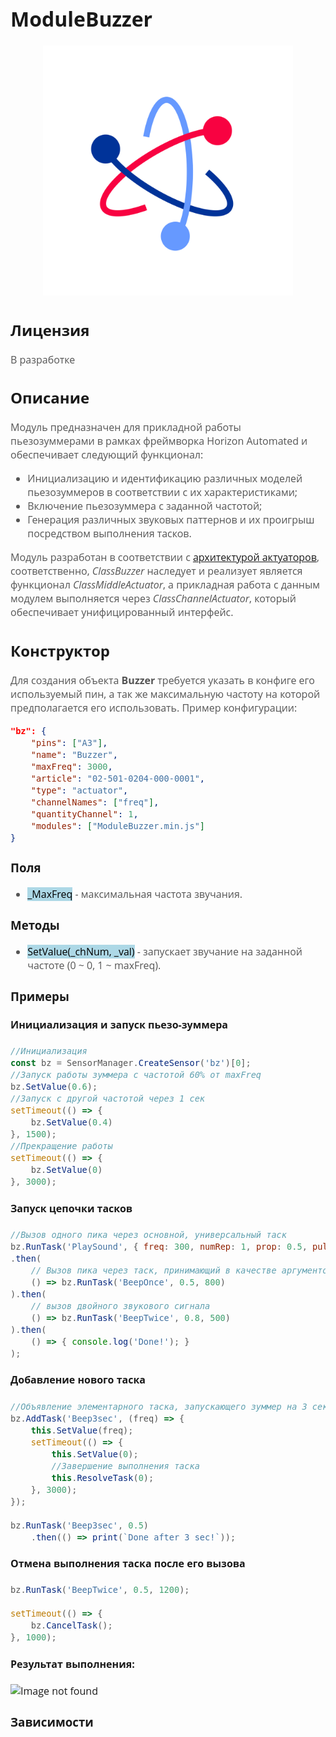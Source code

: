 <div style = "font-family: 'Open Sans', sans-serif; font-size: 16px">

# ModuleBuzzer

<div style = "color: #555">
    <p align="center">
    <img src="logo.png" width="400" title="hover text">
    </p>
</div>

## Лицензия

<div style = "color: #555">

В разработке
</div>

## Описание
<div style = "color: #555">

Модуль предназначен для прикладной работы пьезозуммерами в рамках фреймворка Horizon Automated и обеспечивает следующий функционал:
- Инициализацию и идентификацию различных моделей пьезозуммеров в соответствии с их характеристиками;
- Включение пьезозуммера с заданной частотой;
- Генерация различных звуковых паттернов и их проигрыш посредством выполнения тасков.

Модуль разработан в соответствии с [архитектурой актуаторов](https://github.com/Konkery/ModuleActuator/blob/main/README.md), соответственно, *ClassBuzzer* наследует и реализует является функционал *ClassMiddleActuator*, а прикладная работа с данным модулем выполняется через *ClassChannelActuator*, который обеспечивает унифицированный интерфейс.

</div>

## Конструктор
<div style = "color: #555">

Для создания объекта **Buzzer** требуется указать в конфиге его используемый пин, а так же максимальную частоту на которой предполагается его использовать. 
Пример конфигурации:
```json
"bz": {
    "pins": ["A3"],
    "name": "Buzzer",
    "maxFreq": 3000,
    "article": "02-501-0204-000-0001",
    "type": "actuator",
    "channelNames": ["freq"],
    "quantityChannel": 1,
    "modules": ["ModuleBuzzer.min.js"]
}
```

</div>

### Поля
<div style = "color: #555">

- <mark style="background-color: lightblue">_MaxFreq</mark> - максимальная частота звучания.
</div>

### Методы
<div style = "color: #555">

- <mark style="background-color: lightblue">SetValue(_chNum, _val)</mark> - запускает звучание на заданной частоте (0 ~ 0, 1 ~ maxFreq).

</div>

### Примеры
#### Инициализация и запуск пьезо-зуммера
<div style = "color: #555">

```js
//Инициализация 
const bz = SensorManager.CreateSensor('bz')[0];
//Запуск работы зуммера с частотой 60% от maxFreq
bz.SetValue(0.6);
//Запуск с другой частотой через 1 сек
setTimeout(() => { 
    bz.SetValue(0.4) 
}, 1500);
//Прекращение работы
setTimeout(() => { 
    bz.SetValue(0)
}, 3000);
```

</div>

#### Запуск цепочки тасков
<div style = "color: #555">

```js
//Вызов одного пика через основной, универсальный таск 
bz.RunTask('PlaySound', { freq: 300, numRep: 1, prop: 0.5, pulseDur: 800 });  
.then(
    // Вызов пика через таск, принимающий в качестве аргументов k, пропорциональный частоте и длину импульса 
    () => bz.RunTask('BeepOnce', 0.5, 800)
).then(
    // вызов двойного звукового сигнала
    () => bz.RunTask('BeepTwice', 0.8, 500)                   
).then(
    () => { console.log('Done!'); }
);
```

</div>

#### Добавление нового таска
<div style = "color: #555">

```js
//Объявление элементарного таска, запускающего зуммер на 3 сек
bz.AddTask('Beep3sec', (freq) => {
    this.SetValue(freq);
    setTimeout(() => {
        this.SetValue(0);
        //Завершение выполнения таска
        this.ResolveTask(0);
    }, 3000);
});

bz.RunTask('Beep3sec', 0.5)
    .then(() => print(`Done after 3 sec!`));
```

</div>

#### Отмена выполнения таска после его вызова 
<div style = "color: #555">

```js
bz.RunTask('BeepTwice', 0.5, 1200);

setTimeout(() => {
    bz.CancelTask();
}, 1000);
```

</div>

#### Результат выполнения:

<div align='left'>
    <img src="" alt="Image not found">
</div>

### Зависимости
<div style = "color: #555">

</div>

</div>
